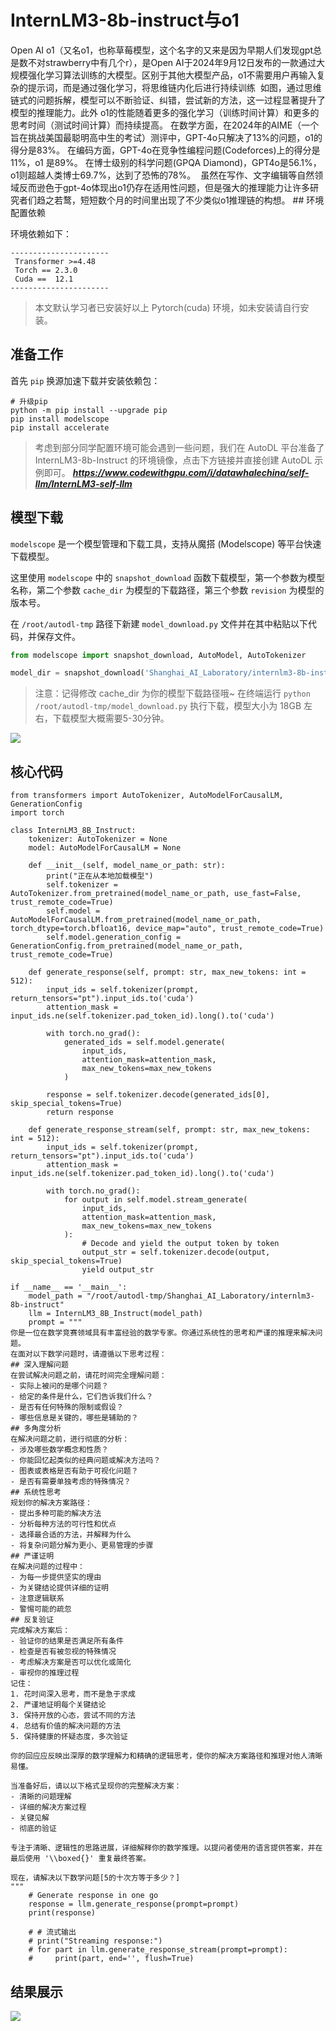 <h1>InternLM3-8b-instruct与o1</h1>
Open AI o1（又名o1，也称草莓模型，这个名字的又来是因为早期人们发现gpt总是数不对strawberry中有几个r），是Open AI于2024年9月12日发布的一款通过大规模强化学习算法训练的大模型。区别于其他大模型产品，o1不需要用户再输入复杂的提示词，而是通过强化学习，将思维链内化后进行持续训练
<img src="">
如图，通过思维链式的问题拆解，模型可以不断验证、纠错，尝试新的方法，这一过程显著提升了模型的推理能力。此外
o1的性能随着更多的强化学习（训练时间计算）和更多的思考时间（测试时间计算）而持续提高。
在数学方面，在2024年的AIME（一个旨在挑战美国最聪明高中生的考试）测评中，GPT-4o只解决了13%的问题，o1的得分是83%。
在编码方面，GPT-4o在竞争性编程问题(Codeforces)上的得分是11%，o1 是89%。
在博士级别的科学问题(GPQA Diamond)，GPT4o是56.1%，o1则超越人类博士69.7%，达到了恐怖的78%。
<img src="">
虽然在写作、文字编辑等自然领域反而逊色于gpt-4o体现出o1仍存在适用性问题，但是强大的推理能力让许多研究者们趋之若鹜，短短数个月的时间里出现了不少类似o1推理链的构想。
## 环境配置依赖

环境依赖如下：
```
----------------------
 Transformer >=4.48 
 Torch == 2.3.0     
 Cuda ==  12.1  
----------------------
```

 >本文默认学习者已安装好以上 Pytorch(cuda) 环境，如未安装请自行安装。

## 准备工作

首先 `pip` 换源加速下载并安装依赖包：

```shell
# 升级pip
python -m pip install --upgrade pip
pip install modelscope
pip install accelerate
```
> 考虑到部分同学配置环境可能会遇到一些问题，我们在 AutoDL 平台准备了 InternLM3-8b-Instruct 的环境镜像，点击下方链接并直接创建 AutoDL 示例即可。
> ***https://www.codewithgpu.com/i/datawhalechina/self-llm/InternLM3-self-llm***

## 模型下载

`modelscope` 是一个模型管理和下载工具，支持从魔搭 (Modelscope) 等平台快速下载模型。

这里使用 `modelscope` 中的 `snapshot_download` 函数下载模型，第一个参数为模型名称，第二个参数 `cache_dir` 为模型的下载路径，第三个参数 `revision` 为模型的版本号。

在 `/root/autodl-tmp` 路径下新建 `model_download.py` 文件并在其中粘贴以下代码，并保存文件。

```python
from modelscope import snapshot_download, AutoModel, AutoTokenizer

model_dir = snapshot_download('Shanghai_AI_Laboratory/internlm3-8b-instruct', cache_dir='./', revision='master')
```

> 注意：记得修改 cache_dir 为你的模型下载路径哦~
在终端运行 `python /root/autodl-tmp/model_download.py` 执行下载，模型大小为 18GB 左右，下载模型大概需要5-30分钟。
<img src="https://github.com/riannyway/self-llm/blob/patch-1/models/InternLM3/images/o1.png?raw=true">

## 核心代码
```
from transformers import AutoTokenizer, AutoModelForCausalLM, GenerationConfig
import torch

class InternLM3_8B_Instruct:
    tokenizer: AutoTokenizer = None
    model: AutoModelForCausalLM = None

    def __init__(self, model_name_or_path: str):
        print("正在从本地加载模型")
        self.tokenizer = AutoTokenizer.from_pretrained(model_name_or_path, use_fast=False, trust_remote_code=True)
        self.model = AutoModelForCausalLM.from_pretrained(model_name_or_path, torch_dtype=torch.bfloat16, device_map="auto", trust_remote_code=True)
        self.model.generation_config = GenerationConfig.from_pretrained(model_name_or_path, trust_remote_code=True)

    def generate_response(self, prompt: str, max_new_tokens: int = 512):
        input_ids = self.tokenizer(prompt, return_tensors="pt").input_ids.to('cuda')
        attention_mask = input_ids.ne(self.tokenizer.pad_token_id).long().to('cuda')

        with torch.no_grad():
            generated_ids = self.model.generate(
                input_ids,
                attention_mask=attention_mask,
                max_new_tokens=max_new_tokens
            )

        response = self.tokenizer.decode(generated_ids[0], skip_special_tokens=True)
        return response

    def generate_response_stream(self, prompt: str, max_new_tokens: int = 512):
        input_ids = self.tokenizer(prompt, return_tensors="pt").input_ids.to('cuda')
        attention_mask = input_ids.ne(self.tokenizer.pad_token_id).long().to('cuda')

        with torch.no_grad():
            for output in self.model.stream_generate(
                input_ids,
                attention_mask=attention_mask,
                max_new_tokens=max_new_tokens
            ):
                # Decode and yield the output token by token
                output_str = self.tokenizer.decode(output, skip_special_tokens=True)
                yield output_str

if __name__ == '__main__':
    model_path = "/root/autodl-tmp/Shanghai_AI_Laboratory/internlm3-8b-instruct"
    llm = InternLM3_8B_Instruct(model_path)
    prompt = """
你是一位在数学竞赛领域具有丰富经验的数学专家。你通过系统性的思考和严谨的推理来解决问题。
在面对以下数学问题时，请遵循以下思考过程：
## 深入理解问题
在尝试解决问题之前，请花时间完全理解问题：
- 实际上被问的是哪个问题？
- 给定的条件是什么，它们告诉我们什么？
- 是否有任何特殊的限制或假设？
- 哪些信息是关键的，哪些是辅助的？
## 多角度分析
在解决问题之前，进行彻底的分析：
- 涉及哪些数学概念和性质？
- 你能回忆起类似的经典问题或解决方法吗？
- 图表或表格是否有助于可视化问题？
- 是否有需要单独考虑的特殊情况？
## 系统性思考
规划你的解决方案路径：
- 提出多种可能的解决方法
- 分析每种方法的可行性和优点
- 选择最合适的方法，并解释为什么
- 将复杂问题分解为更小、更易管理的步骤
## 严谨证明
在解决问题的过程中：
- 为每一步提供坚实的理由
- 为关键结论提供详细的证明
- 注意逻辑联系
- 警惕可能的疏忽
## 反复验证
完成解决方案后：
- 验证你的结果是否满足所有条件
- 检查是否有被忽视的特殊情况
- 考虑解决方案是否可以优化或简化
- 审视你的推理过程
记住：
1. 花时间深入思考，而不是急于求成
2. 严谨地证明每个关键结论
3. 保持开放的心态，尝试不同的方法
4. 总结有价值的解决问题的方法
5. 保持健康的怀疑态度，多次验证

你的回应应反映出深厚的数学理解力和精确的逻辑思考，使你的解决方案路径和推理对他人清晰易懂。

当准备好后，请以以下格式呈现你的完整解决方案：
- 清晰的问题理解
- 详细的解决方案过程
- 关键见解
- 彻底的验证

专注于清晰、逻辑性的思路进展，详细解释你的数学推理。以提问者使用的语言提供答案，并在最后使用 '\\boxed{}' 重复最终答案。

现在，请解决以下数学问题[5的十次方等于多少？]
"""
    # Generate response in one go
    response = llm.generate_response(prompt=prompt)
    print(response)

    # # 流式输出
    # print("Streaming response:")
    # for part in llm.generate_response_stream(prompt=prompt):
    #     print(part, end='', flush=True)

```


## 结果展示
<img src="https://github.com/riannyway/self-llm/blob/patch-1/models/InternLM3/images/o1.png?raw=true">
